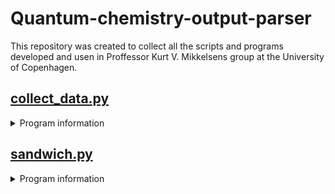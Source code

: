 # Quantum-chemistry-output-parser
This repository was created to collect all the scripts and programs developed and usen in Proffessor Kurt V. Mikkelsens group at the University of Copenhagen.
## [collect_data.py](./collect_data.py)
<details><summary> Program information </summary>
<p>
  A script designed to make it easier to extract data from .out files

  Currently the following has been implemented:<br/>
  | Data types                      |       ORCA       |     GAUSSIAN     |      DALTON      |     LSDALTON     |
  |:--------------------------------|:----------------:|:----------------:|:----------------:|:----------------:|
  | Total energies                  |:heavy_check_mark:|:heavy_check_mark:|:heavy_check_mark:|:heavy_check_mark:|
  | Zero-Point Vibrational energies |:heavy_check_mark:|:heavy_check_mark:|        :x:       |        :x:       |
  | Enthalpies                      |:heavy_check_mark:|:heavy_check_mark:|        :x:       |        :x:       |
  | Entropies                       |        :x:       |:heavy_check_mark:|        :x:       |        :x:       |
  | Gibbs Free energies             |:heavy_check_mark:|:heavy_check_mark:|        :x:       |        :x:       |
  | Dipole moments                  |:heavy_check_mark:|:heavy_check_mark:|:heavy_check_mark:|        :x:       |
  | Polarizabilities                |:heavy_check_mark:|:heavy_check_mark:|:heavy_check_mark:|        :x:       |
  | Excitation energies             |:heavy_check_mark:|        :x:       |:heavy_check_mark:|        :x:       |
  | Oscillator strengths            |:heavy_check_mark:|        :x:       |:heavy_check_mark:|        :x:       |
  | Frequencies                     |:heavy_check_mark:|:heavy_check_mark:|        :x:       |        :x:       |
  | Partition functions             |        :x:       |:heavy_check_mark:|        :x:       |        :x:       |

  Some more advanced functions are:
  - UV/VIS Spectra
    - Requires excitation energies and oscillator strengths in the .out file
</p>
</details>

## [sandwich.py](./sandwich.py)
<details><summary> Program information </summary>
<p>
  A script designed to make nanoparticles on either side of a molecule
  
  Takes the molecule as a xyz file, the two atoms the nanoparticles will be aligned with and the diameter of the particles (in that order).
  
  #### Keywords
  
  By default the atomnumbers used to choose alignment is those shown in molden. If instead you wish to choose by the linenumbers as they are in the xyz file you can use the *-l* or *--linenumber* keywords. <br/>
  As default the basis set pc-1 and the RI basis set pc-1-RI will be used. This can be changed with the keywords *--basis and* --ribasis accordingly. <br/>
  An xyz file containing all the information about the junvtion will also be saved, this can be turned off by supplying the keyword *--returnxyz*. <br/>
  If the nanoparticles are spherical in nature (such as Au, Ag & Cu contrary to TiO<sub>2</sub> which is a slab) they will by default turn inwards towards the molecule. For the   nanoparticles to turn outwards the keyword *--outwards* can be supplied. <br/>
  Furthermore the charge of the molecule in the junction is by default 0, this can be changed using the *--charge* keyword <\br>
</p>
</details>
